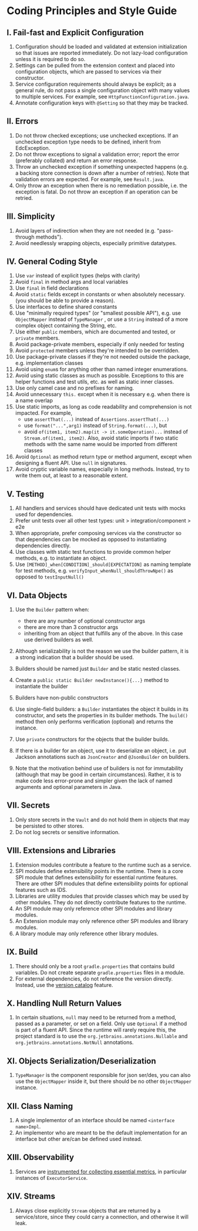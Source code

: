 # Coding Principles and Style Guide

## I. Fail-fast and Explicit Configuration

1. Configuration should be loaded and validated at extension initialization so that issues are reported immediately. Do
   not lazy-load configuration unless it is required to do so.
2. Settings can be pulled from the extension context and placed into configuration objects, which are passed to services
   via their constructor.
3. Service configuration requirements should always be explicit; as a general rule, do not pass a single configuration
   object with many values to multiple services.
   For example, see `HttpFunctionConfiguration.java`.
4. Annotate configuration keys with `@Setting` so that they may be tracked.

## II. Errors

1. Do not throw checked exceptions; use unchecked exceptions. If an unchecked exception type needs to be defined,
   inherit from EdcException.
2. Do not throw exceptions to signal a validation error; report the error (preferably collated) and return an error
   response.
3. Throw an unchecked exception if something unexpected happens (e.g. a backing store connection is down after a number
   of retries). Note that validation errors are expected.
   For example, see `Result.java`.
4. Only throw an exception when there is no remediation possible, i.e. the exception is fatal. Do not throw an exception
   if an operation can be retried.

## III. Simplicity

1. Avoid layers of indirection when they are not needed (e.g. "pass-through methods").
2. Avoid needlessly wrapping objects, especially primitive datatypes.

## IV. General Coding Style

1. Use `var` instead of explicit types (helps with clarity)
2. Avoid `final` in method args and local variables
3. Use `final` in field declarations
4. Avoid `static` fields except in constants or when absolutely necessary. (you should be able to provide a reason).
5. Use interfaces to define shared constants
6. Use "minimally required types" (or "smallest possible API"), e.g. use `ObjectMapper` instead of `TypeManager`
   , or use a `String` instead of a more complex object containing the String, etc.
7. Use either `public` members, which are documented and tested, or `private` members.
8. Avoid package-private members, especially if only needed for testing
9. Avoid `protected` members unless they're intended to be overridden.
10. Use package-private classes if they're not needed outside the package, e.g. implementation classes
11. Avoid using `enum`s for anything other than named integer enumerations.
12. Avoid using static classes as much as possible. Exceptions to this are helper functions and test utils, etc. as well
    as static inner classes.
13. Use only camel case and no prefixes for naming.
14. Avoid unnecessary `this.` except when it is necessary e.g. when there is a name overlap
15. Use static imports, as long as code readability and comprehension is not impacted. For example,
    - use `assertThat(...)` instead of `Assertions.assertThat(...)`
    - use `format("...",arg1)` instead of `String.format(...)`, but
    - avoid `of(item1, item2).map(it -> it.someOperation)...` instead of `Stream.of(item1, item2)`.
      Also, avoid static imports if two static methods with the same name would be imported from different classes
16. Avoid `Optional` as method return type or method argument, except when designing a fluent API. Use `null` in
    signatures.
17. Avoid cryptic variable names, especially in long methods. Instead, try to write them out, at least to a reasonable
    extent.

## V. Testing

1. All handlers and services should have dedicated unit tests with mocks used for dependencies.
2. Prefer unit tests over all other test types: unit > integration/component > e2e
3. When appropriate, prefer composing services via the constructor so that dependencies can be mocked as opposed to
   instantiating dependencies directly.
4. Use classes with static test functions to provide common helper methods, e.g. to instantiate an object.
5. Use `[METHOD]_when[CONDITION]_should[EXPECTATION]` as naming template for test methods,
   e.g. `verifyInput_whenNull_shouldThrowNpe()` as opposed to `testInputNull()`

## VI. Data Objects

1. Use the `Builder` pattern when:
    - there are any number of optional constructor args
    - there are more than 3 constructor args
    - inheriting from an object that fulfills any of the above. In this case use derived builders as well.

2. Although serializability is not the reason we use the builder pattern, it is a strong indication that a builder
   should be used.
2. Builders should be named just `Builder` and be static nested classes.
3. Create a `public static Builder newInstance(){...}` method to instantiate the builder
4. Builders have non-public constructors
5. Use single-field builders: a `Builder` instantiates the object it builds in its constructor, and sets the properties
   in its builder methods. The `build()` method then only performs verification (optional) and returns the instance.
6. Use `private` constructors for the objects that the builder builds.
7. If there is a builder for an object, use it to deserialize an object, i.e. put Jackson annotations such
   as `JsonCreator` and `@JsonBuilder` on builders.
8. Note that the motivation behind use of builders is not for immutability (although that may be good in certain
   circumstances). Rather, it is to make code less error-prone and
   simpler given the lack of named arguments and optional parameters in Java.

## VII. Secrets

1. Only store secrets in the `Vault` and do not hold them in objects that may be persisted to other stores.
2. Do not log secrets or sensitive information.

## VIII. Extensions and Libraries

1. Extension modules contribute a feature to the runtime such as a service.
2. SPI modules define extensibility points in the runtime. There is a core SPI module that defines extensibility for
   essential runtime features. There are other SPI modules that
   define extensibility points for optional features such as IDS.
3. Libraries are utility modules that provide classes which may be used by other modules. They do not directly
   contribute features to the runtime.
4. An SPI module may only reference other SPI modules and library modules.
5. An Extension module may only reference other SPI modules and library modules.
6. A library module may only reference other library modules.

## IX. Build

1. There should only be a root `gradle.properties` that contains build variables. Do not create separate
   `gradle.properties` files in a module.
2. For external dependencies, do not reference the version directly. Instead, use
   the [version catalog](../version-catalogs.md) feature.

## X. Handling Null Return Values

1. In certain situations, `null` may need to be returned from a method, passed as a parameter, or set on a field. Only
   use `Optional` if a method is part of a fluent API.
   Since the runtime will rarely require this, the project standard is to use the `org.jetbrains.annotations.Nullable`
   and `org.jetbrains.annotations.NotNull` annotations.

## XI. Objects Serialization/Deserialization

1. `TypeManager` is the component responsible for json ser/des, you can also use the `ObjectMapper` inside it, but there
   should be no other `ObjectMapper` instance.

## XII. Class Naming

1. A single implementor of an interface should be named `<interface name>Impl`.
2. An implementor who are meant to be the default implementation for an interface but other are/can be defined used
   instead.

## XIII. Observability

1. Services are [instrumented for collecting essential metrics](https://github.com/eclipse-edc/Connector/blob/main/docs/developer/metrics.md), in particular instances
   of `ExecutorService`.

## XIV. Streams

1. Always close explicitly `Stream` objects that are returned by a service/store, since they could carry a connection,
   and otherwise it will leak.
